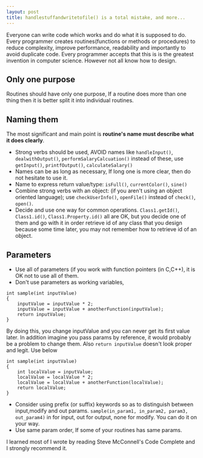 ```yaml
---
layout: post
title: handlestuffandwritetofile() is a total mistake, and more...
---
```

Everyone can write code which works and do what it is supposed to do.
Every programmer creates routines(functions or methods or procedures) to reduce complexity, improve
performance, readability and importantly to avoid duplicate code. Every programmer accepts
that this is is the greatest invention in computer science. However not all know how to design.

## Only one purpose

Routines should have only one purpose, If a routine does more than one thing then it is better split it into individual routines.

## Naming them

The most significant and main point is **routine's name must describe what it does clearly**.
-  Strong verbs should be used, AVOID names like `handleInput()`, `dealwithOutput()`, `performSalaryCalcuation()`
instead of these, use `getInput()`, `printfOutput()`, `calculateSalary()`
- Names can be as long as necessary, If long one is more clear, then do not hesitate to use it.
- Name to express return value/type: `isFull()`, `currentColor()`, `sine()`
- Combine strong verbs with an object: (if you aren't using an object oriented language); use `checkUserInfo()`, `openFile()` instead of `check()`, `open()`.
- Decide and use one way for common operations. `Class1.getId()`, `Class1.id()`, `Class1.Property.id()` all are OK, but you decide one of them and go with it in order retrieve id of any class that
you design because some time later, you may not remember how to retrieve id of an object.

## Parameters

- Use all of parameters (if you work with function pointers (in C,C++), it is OK not to use all of them.
- Don't use parameters as working variables,

~~~~
int sample(int inputValue)
{
    inputValue = inputValue * 2;
    inputValue = inputValue + anotherFunction(inputValue);
    return inputValue;
}
~~~~

By doing this, you change inputValue and you can never get its first value later. In addition imagine you pass params by reference, it would probably be a problem to change them. Also `return inputValue` doesn't look proper and legit.
Use below

~~~~
int sample(int inputValue)
{
    int localValue = inputValue;
    localValue = localValue * 2;
    localValue = localValue + anotherFunction(localValue);
    return localValue;
}
~~~~

- Consider using prefix (or suffix) keywords so as to distinguish between input,modify and out params.
`sample(in_param1, in_param2, param3, out_param4)`
in for input, out for output, none for modify. You can do it on your way.
- Use same param order, If some of your routines has same params.

I learned most of I wrote by reading Steve McConnell's Code Complete and I strongly recommend it.
